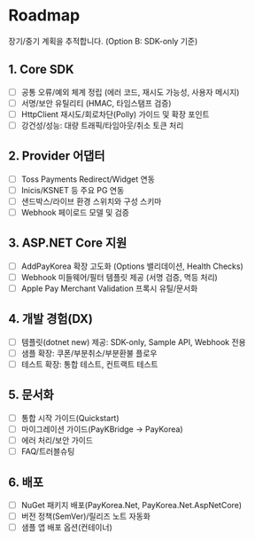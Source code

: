 # Roadmap

장기/중기 계획을 추적합니다. (Option B: SDK-only 기준)

## 1. Core SDK
- [ ] 공통 오류/예외 체계 정립 (에러 코드, 재시도 가능성, 사용자 메시지)
- [ ] 서명/보안 유틸리티 (HMAC, 타임스탬프 검증)
- [ ] HttpClient 재시도/회로차단(Polly) 가이드 및 확장 포인트
- [ ] 강건성/성능: 대량 트래픽/타임아웃/취소 토큰 처리

## 2. Provider 어댑터
- [ ] Toss Payments Redirect/Widget 연동
- [ ] Inicis/KSNET 등 주요 PG 연동
- [ ] 샌드박스/라이브 환경 스위치와 구성 스키마
- [ ] Webhook 페이로드 모델 및 검증

## 3. ASP.NET Core 지원
- [ ] AddPayKorea 확장 고도화 (Options 밸리데이션, Health Checks)
- [ ] Webhook 미들웨어/필터 템플릿 제공 (서명 검증, 멱등 처리)
- [ ] Apple Pay Merchant Validation 프록시 유틸/문서화

## 4. 개발 경험(DX)
- [ ] 템플릿(dotnet new) 제공: SDK-only, Sample API, Webhook 전용
- [ ] 샘플 확장: 쿠폰/부분취소/부분환불 플로우
- [ ] 테스트 확장: 통합 테스트, 컨트랙트 테스트

## 5. 문서화
- [ ] 통합 시작 가이드(Quickstart)
- [ ] 마이그레이션 가이드(PayKBridge → PayKorea)
- [ ] 에러 처리/보안 가이드
- [ ] FAQ/트러블슈팅

## 6. 배포
- [ ] NuGet 패키지 배포(PayKorea.Net, PayKorea.Net.AspNetCore)
- [ ] 버전 정책(SemVer)/릴리즈 노트 자동화
- [ ] 샘플 앱 배포 옵션(컨테이너)

